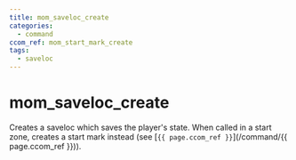 ```yaml
---
title: mom_saveloc_create
categories:
  - command
ccom_ref: mom_start_mark_create
tags:
  - saveloc
---
```


# mom_saveloc_create

Creates a saveloc which saves the player's state.
When called in a start zone, creates a start mark instead (see [`{{ page.ccom_ref }}`](/command/{{ page.ccom_ref }})).
